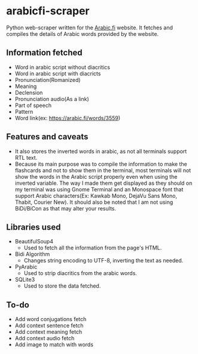 # arabicfi-scraper

Python web-scraper written for the [Arabic.fi](https://arabic.fi/) website. It fetches and compiles the details of Arabic words provided by the website.

## Information fetched

- Word in arabic script without diacritics
- Word in arabic script with diacricts
- Pronunciation(Romanized)
- Meaning
- Declension
- Pronunciation audio(As a link)
- Part of speech
- Pattern
- Word link(ex: https://arabic.fi/words/3559)

## Features and caveats

- It also stores the inverted words in arabic, as not all terminals support RTL text.
- Because its main purpose was to compile the information to make the flashcards and not to show them in the terminal, most terminals will not show the words in the Arabic script properly even when using the inverted variable. The way I made them get displayed as they should on my terminal was using Gnome Terminal and an Monospace font that support Arabic characters(Ex: Kawkab Mono, DejaVu Sans Mono, Thabit, Courier New). It should also be noted that I am not using BiDi/BiCon as that may alter your results.

## Libraries used

- BeautifulSoup4
  - Used to fetch all the information from the page's HTML.
- Bidi Algorithm
  - Changes string encoding to UTF-8, inverting the text as needed.
- PyArabic
  - Used to strip diacritics from the arabic words.
- SQLite3
  - Used to store the data fetched.


## To-do

- Add word conjugations fetch
- Add context sentence fetch
- Add context meaning fetch
- Add context audio fetch
- Add image to match with words
